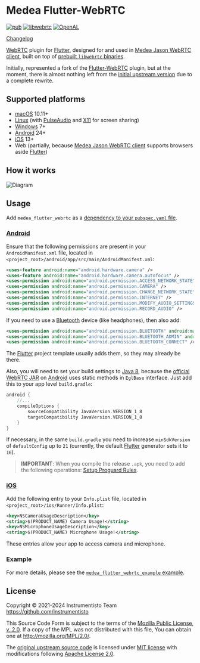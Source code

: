 Medea Flutter-WebRTC
====================

[![pub](https://img.shields.io/pub/v/medea_flutter_webrtc "pub")](https://pub.dev/packages/medea_flutter_webrtc)
[![libwebrtc](https://img.shields.io/badge/libwebrtc-122.0.6261.94-blue "libwebrtc")](https://github.com/instrumentisto/libwebrtc-bin/releases/tag/122.0.6261.94)
[![OpenAL](https://img.shields.io/badge/OpenAL-1.23.1-blue "OpenAL")](https://github.com/kcat/openal-soft/releases/tag/1.23.1)

[Changelog](https://github.com/instrumentisto/medea-flutter-webrtc/blob/main/CHANGELOG.md)

[WebRTC] plugin for [Flutter], designed for and used in [Medea Jason WebRTC client], built on top of [prebuilt `libwebrtc` binaries][3].

Initially, represented a fork of the [Flutter-WebRTC] plugin, but at the moment, there is almost nothing left from the [initial upstream version][0] due to a complete rewrite.




## Supported platforms

- [macOS] 10.11+
- [Linux] (with [PulseAudio] and [X11] for screen sharing)
- [Windows] 7+
- [Android] 24+
- [iOS] 13+
- Web (partially, because [Medea Jason WebRTC client] supports browsers aside [Flutter])




## How it works

![Diagram](https://kroki.io/mermaid/svg/eNptT9tKwzAYvvcpfnLVMoJvIMxm3cZQxMNVGKXN_rrMrClJZifGd7fpiSn7br9zqXQj9rlx8MpuoMWcv1k0MK_rLVB651nLebjnR9xhnpXq5ByarMHCOHGpSL6fVO5KbY4_XU5AEnhgnDzoQiqEKEhjsp0EAawLGc2Q7POqQuUh5eQxd_ITYXRvtFOyglt4aWT5J6cvWnDC0H44XV9vWnRNJE3XEI1HzMm6rDBy944x8bDkpDtKB572R2nVL4meW3kM_3IDll12oD2sOFGyGJz2yw62K66A1cUqcT6HFevp-vRHzGbtcV0cRJvzC_FKfaY= "Diagram")




## Usage

Add `medea_flutter_webrtc` as a [dependency to your `pubspec.yaml` file][4].


### [Android]

Ensure that the following permissions are present in your `AndroidManifest.xml` file, located in `<project_root>/android/app/src/main/AndroidManifest.xml`:
```xml
<uses-feature android:name="android.hardware.camera" />
<uses-feature android:name="android.hardware.camera.autofocus" />
<uses-permission android:name="android.permission.ACCESS_NETWORK_STATE" />
<uses-permission android:name="android.permission.CAMERA" />
<uses-permission android:name="android.permission.CHANGE_NETWORK_STATE" />
<uses-permission android:name="android.permission.INTERNET" />
<uses-permission android:name="android.permission.MODIFY_AUDIO_SETTINGS" />
<uses-permission android:name="android.permission.RECORD_AUDIO" />
```

If you need to use a [Bluetooth] device (like headphones), then also add:
```xml
<uses-permission android:name="android.permission.BLUETOOTH" android:maxSdkVersion="30" />
<uses-permission android:name="android.permission.BLUETOOTH_ADMIN" android:maxSdkVersion="30" />
<uses-permission android:name="android.permission.BLUETOOTH_CONNECT" />
```

The [Flutter] project template usually adds them, so they may already be there.

Also, you will need to set your build settings to [Java 8], because the [official WebRTC JAR][5] on [Android] uses static methods in `EglBase` interface. Just add this to your app level `build.gradle`:
```groovy
android {
    //...
    compileOptions {
        sourceCompatibility JavaVersion.VERSION_1_8
        targetCompatibility JavaVersion.VERSION_1_8
    }
}
```
If necessary, in the same `build.gradle` you need to increase `minSdkVersion` of `defaultConfig` up to `21` (currently, the default [Flutter] generator sets it to `16`).

> **IMPORTANT**: When you compile the release `.apk`, you need to add the following operations: [Setup Proguard Rules][7].


### [iOS]

Add the following entry to your `Info.plist` file, located in `<project_root>/ios/Runner/Info.plist`:

```xml
<key>NSCameraUsageDescription</key>
<string>$(PRODUCT_NAME) Camera Usage!</string>
<key>NSMicrophoneUsageDescription</key>
<string>$(PRODUCT_NAME) Microphone Usage!</string>
```

These entries allow your app to access camera and microphone.


### Example

For more details, please see the [`medea_flutter_webrtc_example` example][6].




## License

Copyright © 2021-2024  Instrumentisto Team <https://github.com/instrumentisto>

This Source Code Form is subject to the terms of the [Mozilla Public License, v. 2.0](https://github.com/instrumentisto/medea-flutter-webrtc/blob/main/LICENSE). If a copy of the MPL was not distributed with this file, You can obtain one at <http://mozilla.org/MPL/2.0/>.

The [original upstream source code][0] is licensed under [MIT license][1] with modifications following [Apache License 2.0][2]. 




[`libwebrtc`]: https://webrtc.googlesource.com/src
[Android]: https://www.android.com
[Bluetooth]: https://www.bluetooth.com
[Flutter]: https://www.flutter.dev
[Flutter-WebRTC]: https://github.com/flutter-webrtc/flutter-webrtc
[Java 8]: https://www.oracle.com/java/technologies/java8.html
[iOS]: https://www.apple.com/ios
[Linux]: https://www.linux.org
[macOS]: https://www.apple.com/macos
[Medea Jason WebRTC client]: https://github.com/instrumentisto/medea-jason
[PulseAudio]: https://www.freedesktop.org/wiki/Software/PulseAudio
[WebRTC]: https://webrtc.org
[Windows]: https://www.microsoft.com/windows
[X11]: https://www.x.org

[0]: https://github.com/flutter-webrtc/flutter-webrtc/tree/0.7.0%2Bhotfix.2
[1]: https://github.com/flutter-webrtc/flutter-webrtc/blob/0.7.0%2Bhotfix.2/LICENSE
[2]: https://github.com/flutter-webrtc/flutter-webrtc/blob/0.7.0%2Bhotfix.2/NOTICE
[3]: https://github.com/instrumentisto/libwebrtc-bin
[4]: https://flutter.io/using-packages
[5]: https://webrtc.github.io/webrtc-org/native-code/android
[6]: https://github.com/instrumentisto/medea-flutter-webrtc/tree/main/example
[7]: https://github.com/instrumentisto/medea-flutter-webrtc/blob/main/android/proguard-rules.pro
